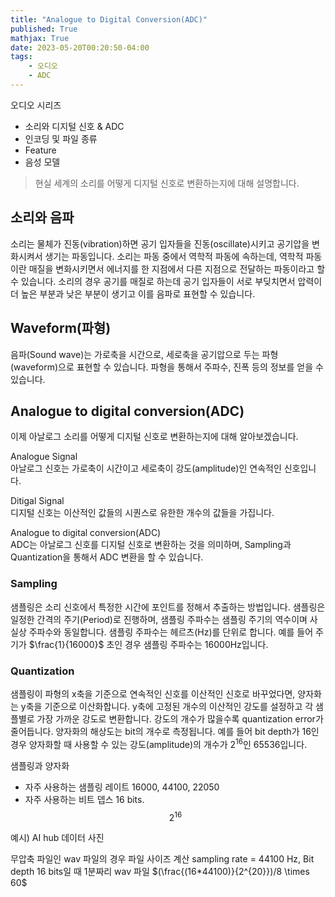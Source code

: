 ```yaml
---
title: "Analogue to Digital Conversion(ADC)"
published: True
mathjax: True
date: 2023-05-20T00:20:50-04:00
tags:
    - 오디오
    - ADC
---
```


오디오 시리즈
- 소리와 디지털 신호 & ADC
- 인코딩 및 파일 종류
- Feature
- 음성 모델

>현실 세계의 소리를 어떻게 디지털 신호로 변환하는지에 대해 설명합니다.


## 소리와 음파
소리는 물체가 진동(vibration)하면 공기 입자들을 진동(oscillate)시키고 공기압을 변화시켜서 생기는 파동입니다. 소리는 파동 중에서 역학적 파동에 속하는데, 역학적 파동이란 매질을 변화시키면서 에너지를 한 지점에서 다른 지점으로 전달하는 파동이라고 할 수 있습니다. 소리의 경우 공기를 매질로 하는데 공기 입자들이 서로 부딪치면서 압력이 더 높은 부분과 낮은 부분이 생기고 이를 음파로 표현할 수 있습니다.

## Waveform(파형)
음파(Sound wave)는 가로축을 시간으로, 세로축을 공기압으로 두는 파형(waveform)으로 표현할 수 있습니다. 파형을 통해서 주파수, 진폭 등의 정보를 얻을 수 있습니다.

## Analogue to digital conversion(ADC)
이제 아날로그 소리를 어떻게 디지털 신호로 변환하는지에 대해 알아보겠습니다.

Analogue Signal <br>
아날로그 신호는 가로축이 시간이고 세로축이 강도(amplitude)인 연속적인 신호입니다.

Ditigal Signal <br>
디지털 신호는 이산적인 값들의 시퀀스로 유한한 개수의 값들을 가집니다.

Analogue to digital conversion(ADC) <br>
ADC는 아날로그 신호를 디지털 신호로 변환하는 것을 의미하며, Sampling과 Quantization을 통해서 ADC 변환을 할 수 있습니다.

### Sampling
샘플링은 소리 신호에서 특정한 시간에 포인트를 정해서 추출하는 방법입니다. 샘플링은 일정한 간격의 주기(Period)로 진행하며, 샘플링 주파수는 샘플링 주기의 역수이며 사실상 주파수와 동일합니다. 샘플링 주파수는 헤르츠(Hz)를 단위로 합니다. 예를 들어 주기가 $\frac{1}{16000}$ 초인 경우 샘플링 주파수는 16000Hz입니다.


### Quantization
샘플링이 파형의 x축을 기준으로 연속적인 신호를 이산적인 신호로 바꾸었다면, 양자화는 y축을 기준으로 이산화합니다. y축에 고정된 개수의 이산적인 강도를 설정하고 각 샘플별로 가장 가까운 강도로 변환합니다. 강도의 개수가 많을수록 quantization error가 줄어듭니다. 양자화의 해상도는 bit의 개수로 측정됩니다. 예를 들어 bit depth가 16인 경우 양자화할 때 사용할 수 있는 강도(amplitude)의 개수가 $2^16$인 65536입니다.

샘플링과 양자화
- 자주 사용하는 샘플링 레이트 16000, 44100, 22050
- 자주 사용하는 비트 뎁스 16 bits. $$2^{16}$$

예시) AI hub 데이터 사진


무압축 파일인 wav 파일의 경우 파일 사이즈 계산
sampling rate = 44100 Hz, Bit depth 16 bits일 때
1분짜리 wav 파일
$(\frac{(16*44100)}{2^{20}})/8 \times 60$